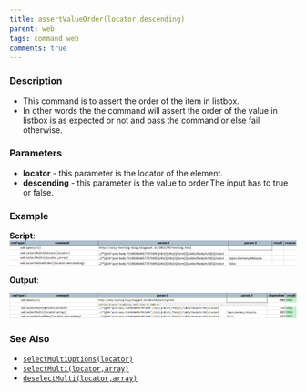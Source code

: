 ```yaml
---
title: assertValueOrder(locator,descending)
parent: web
tags: command web
comments: true
---
```


### Description

- This command is to assert the order of the item in listbox.
- In other words the  the command will assert the order of the value in listbox is as expected or not and pass the command or else fail otherwise.

### Parameters

- **locator** - this parameter is the locator of the element.
- **descending** - this parameter is the value to order.The input has to true or false.

### Example
**Script**:<br/>
![](image/assertValueOrder_01.png)

**Output**:<br/>

![](image/assertValueOrder_02.png)

### See Also

- [`selectMultiOptions(locator)`](selectMultiOptions(locator).html)
- [`selectMulti(locator,array)`](selectMulti(locator,array).html)
- [`deselectMulti(locator,array)`](deselectMulti(locator,array).html)